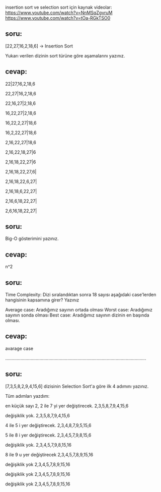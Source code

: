 insertion sort ve selection sort için kaynak videolar:
https://www.youtube.com/watch?v=NnMSqZgvruM
https://www.youtube.com/watch?v=tOa-RGkTSO0

## soru:
[22,27,16,2,18,6] -> Insertion Sort

Yukarı verilen dizinin sort türüne göre aşamalarını yazınız.

## cevap:
22|27,16,2,18,6

22,27|16,2,18,6

22,16,27|2,18,6

16,22,27|2,18,6

16,22,2,27|18,6

16,2,22,27|18,6

2,16,22,27|18,6

2,16,22,18,27|6

2,16,18,22,27|6

2,16,18,22,27,6|

2,16,18,22,6,27|

2,16,18,6,22,27|

2,16,6,18,22,27|

2,6,16,18,22,27|


## soru:
Big-O gösterimini yazınız. 

## cevap:
n^2

## soru:
Time Complexity: Dizi sıralandıktan sonra 18 sayısı aşağıdaki case'lerden hangisinin kapsamına girer? Yazınız

Average case: Aradığımız sayının ortada olması
Worst case: Aradığımız sayının sonda olması
Best case: Aradığımız sayının dizinin en başında olması.

## cevap:
avarage case

...............................................................................................................

## soru:
[7,3,5,8,2,9,4,15,6] dizisinin Selection Sort'a göre ilk 4 adımını yazınız.


Tüm adımları yazdım:

en küçük sayı 2, 2 ile 7 yi yer değiştirecek. 
2,3,5,8,7,9,4,15,6

değişiklik yok.
2,3,5,8,7,9,4,15,6

4 ile 5 i yer değiştirecek.
2,3,4,8,7,9,5,15,6

5 ile 8 i yer değiştirecek.
2,3,4,5,7,9,8,15,6

değişiklik yok.
2,3,4,5,7,9,8,15,16

8 ile 9 u yer değiştirecek
2,3,4,5,7,8,9,15,16

değişiklik yok
2,3,4,5,7,8,9,15,16

değişiklik yok
2,3,4,5,7,8,9,15,16

değişiklik yok
2,3,4,5,7,8,9,15,16
